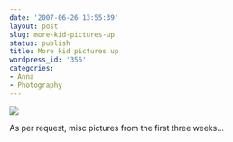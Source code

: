 ```yaml
---
date: '2007-06-26 13:55:39'
layout: post
slug: more-kid-pictures-up
status: publish
title: More kid pictures up
wordpress_id: '356'
categories:
- Anna
- Photography
---
```



[
![](http://www.phfactor.net/wp-pics/dscf0110_sm-wp.jpg)
](http://www.phfactor.net/pics/misc-anna/)

As per request, misc pictures from the first three weeks...
